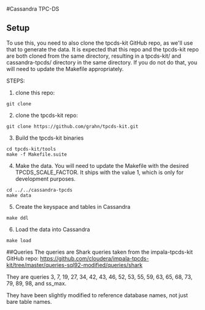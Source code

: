 #Cassandra TPC-DS

## Setup

To use this, you need to also clone the tpcds-kit GitHub repo, as we'll use that 
to generate the data.  It is expected that this repo and the tpcds-kit repo
are both cloned from the same directory, resulting in a tpcds-kit/ and cassandra-tpcds/ 
directory in the same directory.  If you do not do that, you will need to update
the Makefile appropriately.

STEPS:
1. clone this repo:
```
git clone 
```
2. clone the tpcds-kit repo:
```
git clone https://github.com/grahn/tpcds-kit.git
```
3. Build the tpcds-kit binaries
```
cd tpcds-kit/tools
make -f Makefile.suite
```
4. Make the data.  You will need to update the Makefile
with the desired TPCDS_SCALE_FACTOR.  It ships with the value
1, which is only for development purposes.
```
cd ../../cassandra-tpcds
make data
```
5. Create the keyspace and tables in Cassandra
```
make ddl
```
6. Load the data into Cassandra
```
make load
```

##Queries
The queries are Shark queries taken from the impala-tpcds-kit GitHub repo:
https://github.com/cloudera/impala-tpcds-kit/tree/master/queries-sql92-modified/queries/shark

They are queries 3, 7, 19, 27, 34, 42, 43, 46, 52, 53, 55, 59, 63, 65, 68, 73, 79, 89, 98, and ss_max.

They have been slightly modified to reference database names, not just bare table names.